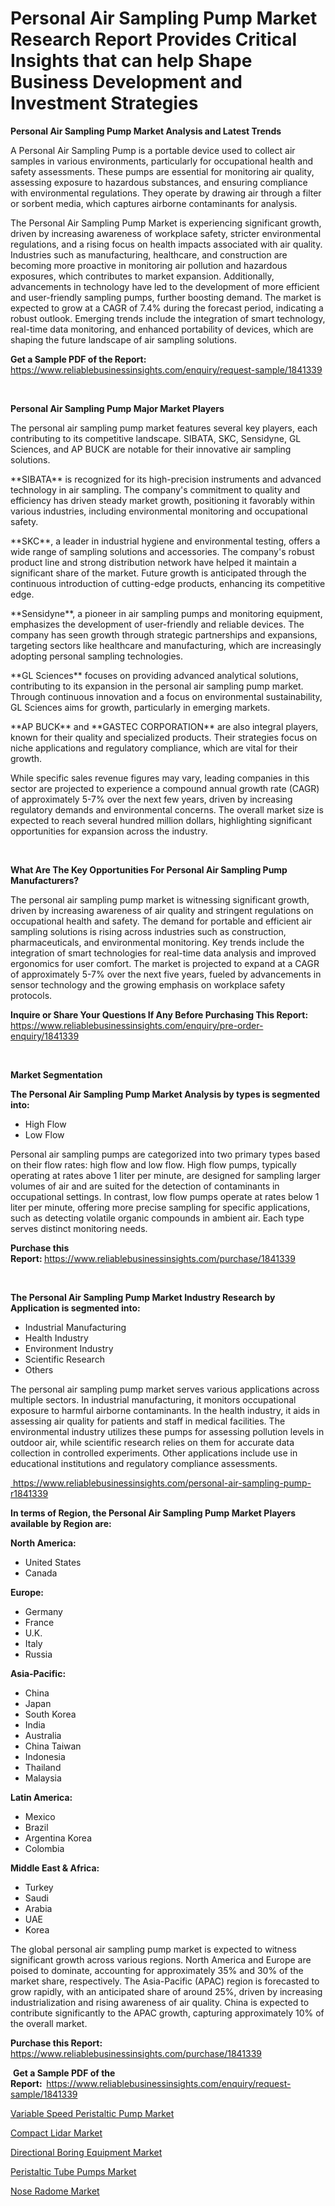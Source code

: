 <p><h1>Personal Air Sampling Pump Market Research Report Provides Critical Insights that can help Shape Business Development and Investment Strategies</h1></p><p><strong>Personal Air Sampling Pump Market Analysis and Latest Trends</strong></p>
<p><p>A Personal Air Sampling Pump is a portable device used to collect air samples in various environments, particularly for occupational health and safety assessments. These pumps are essential for monitoring air quality, assessing exposure to hazardous substances, and ensuring compliance with environmental regulations. They operate by drawing air through a filter or sorbent media, which captures airborne contaminants for analysis.</p><p>The Personal Air Sampling Pump Market is experiencing significant growth, driven by increasing awareness of workplace safety, stricter environmental regulations, and a rising focus on health impacts associated with air quality. Industries such as manufacturing, healthcare, and construction are becoming more proactive in monitoring air pollution and hazardous exposures, which contributes to market expansion. Additionally, advancements in technology have led to the development of more efficient and user-friendly sampling pumps, further boosting demand. The market is expected to grow at a CAGR of 7.4% during the forecast period, indicating a robust outlook. Emerging trends include the integration of smart technology, real-time data monitoring, and enhanced portability of devices, which are shaping the future landscape of air sampling solutions.</p></p>
<p><strong>Get a Sample PDF of the Report:&nbsp;</strong> <a href="https://www.reliablebusinessinsights.com/enquiry/request-sample/1841339?utm_campaign=62&utm_medium=2&utm_source=Github&utm_content=ia&utm_term=19022025&utm_id=personal-air-sampling-pump">https://www.reliablebusinessinsights.com/enquiry/request-sample/1841339</a></p>
<p>&nbsp;</p>
<p><strong>Personal Air Sampling Pump Major Market Players</strong></p>
<p><p>The personal air sampling pump market features several key players, each contributing to its competitive landscape. SIBATA, SKC, Sensidyne, GL Sciences, and AP BUCK are notable for their innovative air sampling solutions.</p><p>**SIBATA** is recognized for its high-precision instruments and advanced technology in air sampling. The company's commitment to quality and efficiency has driven steady market growth, positioning it favorably within various industries, including environmental monitoring and occupational safety.</p><p>**SKC**, a leader in industrial hygiene and environmental testing, offers a wide range of sampling solutions and accessories. The company's robust product line and strong distribution network have helped it maintain a significant share of the market. Future growth is anticipated through the continuous introduction of cutting-edge products, enhancing its competitive edge.</p><p>**Sensidyne**, a pioneer in air sampling pumps and monitoring equipment, emphasizes the development of user-friendly and reliable devices. The company has seen growth through strategic partnerships and expansions, targeting sectors like healthcare and manufacturing, which are increasingly adopting personal sampling technologies.</p><p>**GL Sciences** focuses on providing advanced analytical solutions, contributing to its expansion in the personal air sampling pump market. Through continuous innovation and a focus on environmental sustainability, GL Sciences aims for growth, particularly in emerging markets.</p><p>**AP BUCK** and **GASTEC CORPORATION** are also integral players, known for their quality and specialized products. Their strategies focus on niche applications and regulatory compliance, which are vital for their growth.</p><p>While specific sales revenue figures may vary, leading companies in this sector are projected to experience a compound annual growth rate (CAGR) of approximately 5-7% over the next few years, driven by increasing regulatory demands and environmental concerns. The overall market size is expected to reach several hundred million dollars, highlighting significant opportunities for expansion across the industry.</p></p>
<p>&nbsp;</p>
<p><strong>What Are The Key Opportunities For Personal Air Sampling Pump Manufacturers?</strong></p>
<p><p>The personal air sampling pump market is witnessing significant growth, driven by increasing awareness of air quality and stringent regulations on occupational health and safety. The demand for portable and efficient air sampling solutions is rising across industries such as construction, pharmaceuticals, and environmental monitoring. Key trends include the integration of smart technologies for real-time data analysis and improved ergonomics for user comfort. The market is projected to expand at a CAGR of approximately 5-7% over the next five years, fueled by advancements in sensor technology and the growing emphasis on workplace safety protocols.</p></p>
<p><strong>Inquire or Share Your Questions If Any Before Purchasing This Report:</strong> <a href="https://www.reliablebusinessinsights.com/enquiry/pre-order-enquiry/1841339?utm_campaign=62&utm_medium=2&utm_source=Github&utm_content=ia&utm_term=19022025&utm_id=personal-air-sampling-pump">https://www.reliablebusinessinsights.com/enquiry/pre-order-enquiry/1841339</a></p>
<p>&nbsp;</p>
<p><strong>Market Segmentation</strong></p>
<p><strong>The Personal Air Sampling Pump Market Analysis by types is segmented into:</strong></p>
<p><ul><li>High Flow</li><li>Low Flow</li></ul></p>
<p><p>Personal air sampling pumps are categorized into two primary types based on their flow rates: high flow and low flow. High flow pumps, typically operating at rates above 1 liter per minute, are designed for sampling larger volumes of air and are suited for the detection of contaminants in occupational settings. In contrast, low flow pumps operate at rates below 1 liter per minute, offering more precise sampling for specific applications, such as detecting volatile organic compounds in ambient air. Each type serves distinct monitoring needs.</p></p>
<p><strong>Purchase this Report:&nbsp;</strong><a href="https://www.reliablebusinessinsights.com/purchase/1841339?utm_campaign=62&utm_medium=2&utm_source=Github&utm_content=ia&utm_term=19022025&utm_id=personal-air-sampling-pump">https://www.reliablebusinessinsights.com/purchase/1841339</a></p>
<p>&nbsp;</p>
<p><strong>The Personal Air Sampling Pump Market Industry Research by Application is segmented into:</strong></p>
<p><ul><li>Industrial Manufacturing</li><li>Health Industry</li><li>Environment Industry</li><li>Scientific Research</li><li>Others</li></ul></p>
<p><p>The personal air sampling pump market serves various applications across multiple sectors. In industrial manufacturing, it monitors occupational exposure to harmful airborne contaminants. In the health industry, it aids in assessing air quality for patients and staff in medical facilities. The environmental industry utilizes these pumps for assessing pollution levels in outdoor air, while scientific research relies on them for accurate data collection in controlled experiments. Other applications include use in educational institutions and regulatory compliance assessments.</p></p>
<p><a href="https://www.reliablebusinessinsights.com/personal-air-sampling-pump-r1841339?utm_campaign=62&utm_medium=2&utm_source=Github&utm_content=ia&utm_term=19022025&utm_id=personal-air-sampling-pump">&nbsp;https://www.reliablebusinessinsights.com/personal-air-sampling-pump-r1841339</a></p>
<p><strong>In terms of Region, the Personal Air Sampling Pump Market Players available by Region are:</strong></p>
<p>
    <p> <strong> North America: </strong>
        <ul>
            <li>United States</li>
            <li>Canada</li>
        </ul>
        </p> 
    <p> <strong> Europe: </strong>
        <ul>
            <li>Germany</li>
            <li>France</li>
            <li>U.K.</li>
            <li>Italy</li>
            <li>Russia</li>
        </ul>
        </p> 
    <p> <strong> Asia-Pacific: </strong>
        <ul>
            <li>China</li>
            <li>Japan</li>
            <li>South Korea</li>
            <li>India</li>
            <li>Australia</li>
            <li>China Taiwan</li>
            <li>Indonesia</li>
            <li>Thailand</li>
            <li>Malaysia</li>
        </ul>
        </p> 
    <p> <strong> Latin America: </strong>
        <ul>
            <li>Mexico</li>
            <li>Brazil</li>
            <li>Argentina Korea</li>
            <li>Colombia</li>
        </ul>
        </p> 
    <p> <strong> Middle East & Africa: </strong>
        <ul>
            <li>Turkey</li>
            <li>Saudi</li>
            <li>Arabia</li>
            <li>UAE</li>
            <li>Korea</li>
        </ul>
    </p>
    </p>
<p><p>The global personal air sampling pump market is expected to witness significant growth across various regions. North America and Europe are poised to dominate, accounting for approximately 35% and 30% of the market share, respectively. The Asia-Pacific (APAC) region is forecasted to grow rapidly, with an anticipated share of around 25%, driven by increasing industrialization and rising awareness of air quality. China is expected to contribute significantly to the APAC growth, capturing approximately 10% of the overall market.</p></p>
<p><strong>Purchase this Report: </strong><a href="https://www.reliablebusinessinsights.com/purchase/1841339?utm_campaign=62&utm_medium=2&utm_source=Github&utm_content=ia&utm_term=19022025&utm_id=personal-air-sampling-pump">https://www.reliablebusinessinsights.com/purchase/1841339</a></p>
<p>&nbsp;<strong>Get a Sample PDF of the Report:&nbsp;&nbsp;</strong><a href="https://www.reliablebusinessinsights.com/enquiry/request-sample/1841339?utm_campaign=62&utm_medium=2&utm_source=Github&utm_content=ia&utm_term=19022025&utm_id=personal-air-sampling-pump">https://www.reliablebusinessinsights.com/enquiry/request-sample/1841339</a></p>
<p><strong></strong></p>
<p><p><a href="https://github.com/miottaredlin79/Market-Research-Report-List-1/blob/main/variable-speed-peristaltic-pump-market.md?utm_campaign=62&utm_medium=2&utm_source=Github&utm_content=ia&utm_term=19022025&utm_id=personal-air-sampling-pump">Variable Speed Peristaltic Pump Market</a></p><p><a href="https://github.com/vilolakoreni/Market-Research-Report-List-1/blob/main/compact-lidar-market.md?utm_campaign=62&utm_medium=2&utm_source=Github&utm_content=ia&utm_term=19022025&utm_id=personal-air-sampling-pump">Compact Lidar Market</a></p><p><a href="https://github.com/ugurgyuri/Market-Research-Report-List-1/blob/main/directional-boring-equipment-market.md?utm_campaign=62&utm_medium=2&utm_source=Github&utm_content=ia&utm_term=19022025&utm_id=personal-air-sampling-pump">Directional Boring Equipment Market</a></p><p><a href="https://github.com/rrapajecundi/Market-Research-Report-List-1/blob/main/peristaltic-tube-pumps-market.md?utm_campaign=62&utm_medium=2&utm_source=Github&utm_content=ia&utm_term=19022025&utm_id=personal-air-sampling-pump">Peristaltic Tube Pumps Market</a></p><p><a href="https://github.com/paljuhubeyde/Market-Research-Report-List-1/blob/main/nose-radome-market.md?utm_campaign=62&utm_medium=2&utm_source=Github&utm_content=ia&utm_term=19022025&utm_id=personal-air-sampling-pump">Nose Radome Market</a></p></p>